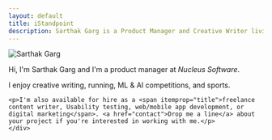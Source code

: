 ```yaml
---
layout: default
title: iStandpoint
description: Sarthak Garg is a Product Manager and Creative Writer living and working in Delhi NCR India.
---
```

<!--
<div class="blurb">
	<h1>Hi there, I'm Sarthak!</h1>
	<p>I'm a product manager at <em>Nucleus Software</em>. <a href="/about">Read more about my life...</a></p>
</div><!-- /.blurb -->


<!-- <div class="jumbotron"> -->
<div class="row marketing">
	<div class="col-sm-4">
	<img  class="img-circle avatar" alt="Sarthak Garg" src="iStandpoint/assets/images/Profile_Pic-277x300.jpg">
	</div>
	<div itemscope itemtype="http://data-vocabulary.org/Person" class="col-sm-8">
	<p class="lead">Hi, I'm <span itemprop="name">Sarthak Garg</span> and I'm a product manager at <em>Nucleus Software</em>.</p>
	<p>I enjoy <span itemprop="title">creative writing</span>, <span itemprop="title">running</span>, <span itemprop="title">ML & AI competitions</span>, and <span itemprop="title">sports</span>.</p>
	
	<p>I'm also available for hire as a <span itemprop="title">freelance content writer, Usability testing, web/mobile app development, or digital marketing</span>. <a href="contact">Drop me a line</a> about your project if you're interested in working with me.</p>
	</div>
</div>
<!--</div>-->
